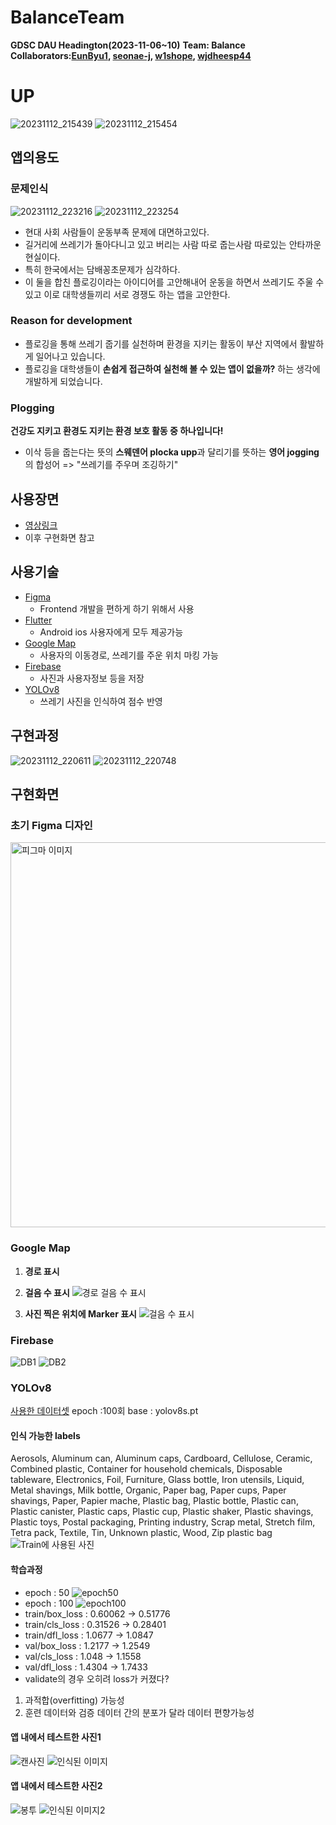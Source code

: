 # BalanceTeam

**GDSC DAU Headington(2023-11-06~10)**
**Team: Balance**
**Collaborators:[EunByu1](https://github.com/EunByu1), [seonae-j](https://github.com/seonae-j), [w1shope](https://github.com/w1shope), [wjdheesp44](https://github.com/wjdheesp44)**

# UP

![20231112_215439](https://github.com/BOJ-ios/BalanceTeam/assets/44316764/e7a226ae-c831-4086-a79b-390ef0cc3100)
![20231112_215454](https://github.com/BOJ-ios/BalanceTeam/assets/44316764/e89e2350-24c2-4ee2-bb2f-b1b8326a430a)

## 앱의용도

### 문제인식

![20231112_223216](https://github.com/BOJ-ios/BalanceTeam/assets/44316764/4c001aa2-8559-457f-aea3-ca6d33a99cbd)
![20231112_223254](https://github.com/BOJ-ios/BalanceTeam/assets/44316764/16f6cf6d-5289-4611-8226-09827c36c0af)

- 현대 사회 사람들이 운동부족 문제에 대면하고있다.
- 길거리에 쓰레기가 돌아다니고 있고 버리는 사람 따로 줍는사람 따로있는 안타까운 현실이다.
- 특히 한국에서는 담배꽁초문제가 심각하다.
- 이 둘을 합친 플로깅이라는 아이디어를 고안해내어 운동을 하면서 쓰레기도 주울 수 있고 이로 대학생들끼리 서로 경쟁도 하는 앱을 고안한다.

### Reason for development

- 플로깅을 통해 쓰레기 줍기를 실천하며 환경을 지키는 활동이 부산 지역에서 활발하게 일어나고 있습니다.
- 플로깅을 대학생들이 **손쉽게 접근하여 실천해 볼 수 있는 앱이 없을까?** 하는 생각에 개발하게 되었습니다.

### Plogging

**건강도 지키고 환경도 지키는 환경 보호 활동 중 하나입니다!**

- 이삭 등을 줍는다는 뜻의 **스웨덴어 plocka upp**과 달리기를 뜻하는 **영어 jogging**의 합성어 => "쓰레기를 주우며 조깅하기"

## 사용장면

- [영상링크](https://drive.google.com/drive/folders/1Qj8Hbqxmx40U6Zst6BogJ6FRQPai3m8j)
- 이후 구현화면 참고

## 사용기술

- [Figma](https://www.figma.com/)
  - Frontend 개발을 편하게 하기 위해서 사용
- [Flutter](https://flutter.dev/)
  - Android ios 사용자에게 모두 제공가능
- [Google Map](https://developers.google.com/maps)
  - 사용자의 이동경로, 쓰레기를 주운 위치 마킹 가능
- [Firebase](https://firebase.google.com/)
  - 사진과 사용자정보 등을 저장
- [YOLOv8](https://github.com/ultralytics/ultralytics)
  - 쓰레기 사진을 인식하여 점수 반영

## 구현과정

![20231112_220611](https://github.com/BOJ-ios/BalanceTeam/assets/44316764/457eaec4-990d-4e62-baac-a92084b19d2e)
![20231112_220748](https://github.com/BOJ-ios/BalanceTeam/assets/44316764/71db0191-4134-4cc8-aba7-91e46a193b38)

## 구현화면

### 초기 Figma 디자인

<img width="616" alt="피그마 이미지" src="https://github.com/BOJ-ios/BalanceTeam/assets/44316764/b3cbcd71-d5fb-4059-867c-9bc75dc29676">

### Google Map

1. **경로 표시**
2. **걸음 수 표시**
   ![경로 걸음 수 표시](https://github.com/BOJ-ios/BalanceTeam/assets/44316764/f486c254-155c-4ae4-9d56-2c553b934d9f)

3. **사진 찍은 위치에 Marker 표시**
   ![걸음 수 표시](https://github.com/BOJ-ios/BalanceTeam/assets/44316764/3a84912f-c0d3-4e9f-bdbc-7e0f71e88769)

### Firebase

![DB1](https://github.com/BOJ-ios/BalanceTeam/assets/44316764/3204aa8b-bf72-4f99-9d18-dc036b0bcc98)
![DB2](https://github.com/BOJ-ios/BalanceTeam/assets/44316764/bfc48c60-c6b4-48cd-a377-8084015041f3)

### YOLOv8

[사용한 데이터셋](https://universe.roboflow.com/projectverba/yolo-waste-detection)
epoch :100회
base : yolov8s.pt

#### 인식 가능한 labels

Aerosols, Aluminum can, Aluminum caps, Cardboard, Cellulose, Ceramic, Combined plastic, Container for household chemicals, Disposable tableware, Electronics, Foil, Furniture, Glass bottle, Iron utensils, Liquid, Metal shavings, Milk bottle, Organic, Paper bag, Paper cups, Paper shavings, Paper, Papier mache, Plastic bag, Plastic bottle, Plastic can, Plastic canister, Plastic caps, Plastic cup, Plastic shaker, Plastic shavings, Plastic toys, Postal packaging, Printing industry, Scrap metal, Stretch film, Tetra pack, Textile, Tin, Unknown plastic, Wood, Zip plastic bag
![Train에 사용된 사진](https://github.com/BOJ-ios/BalanceTeam/assets/44316764/4859e5c8-5ce1-4d82-937f-7845b0f03bc5)

#### **학습과정**

- epoch : 50
  ![epoch50](https://github.com/BOJ-ios/BalanceTeam/assets/44316764/490d2fad-b326-4a12-9d09-63cb4fd1d7c3)
- epoch : 100
  ![epoch100](https://github.com/BOJ-ios/BalanceTeam/assets/44316764/18075566-d604-4a96-af32-11532ad8c2a9)
- train/box_loss : 0.60062 -> 0.51776
- train/cls_loss : 0.31526 -> 0.28401
- train/dfl_loss : 1.0677 -> 1.0847
- val/box_loss : 1.2177 -> 1.2549
- val/cls_loss : 1.048 -> 1.1558
- val/dfl_loss : 1.4304 -> 1.7433
- validate의 경우 오히려 loss가 커졌다?

1. 과적합(overfitting) 가능성
2. 훈련 데이터와 검증 데이터 간의 분포가 달라 데이터 편향가능성

#### 앱 내에서 테스트한 사진1

![캔사진](https://github.com/BOJ-ios/BalanceTeam/assets/44316764/e4b851b8-04eb-48da-b9a1-8f5443daa03d)
![인식된 이미지](https://github.com/BOJ-ios/BalanceTeam/assets/44316764/b511d056-21ac-4d05-89b5-b6d535da7828)

#### 앱 내에서 테스트한 사진2

![봉투](https://github.com/BOJ-ios/BalanceTeam/assets/44316764/56c743c7-fd0c-4a52-b981-d02a47bb4aab)
![인식된 이미지2](https://github.com/BOJ-ios/BalanceTeam/assets/44316764/1aea07be-e9d8-4452-b26e-130a4420bdc2)
